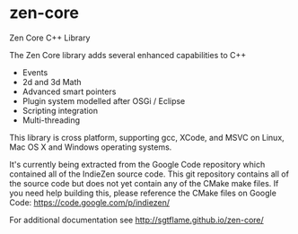 zen-core
========

Zen Core C++ Library

The Zen Core library adds several enhanced capabilities to C++

 * Events
 * 2d and 3d Math
 * Advanced smart pointers
 * Plugin system modelled after OSGi / Eclipse
 * Scripting integration
 * Multi-threading

This library is cross platform, supporting gcc, XCode, and MSVC on Linux, Mac OS X and 
Windows operating systems.

It's currently being extracted from the Google Code repository which contained all of the
IndieZen source code.  This git repository contains all of the source code but does
not yet contain any of the CMake make files.  If you need help building this, please
reference the CMake files on Google Code: https://code.google.com/p/indiezen/

For additional documentation see http://sgtflame.github.io/zen-core/
